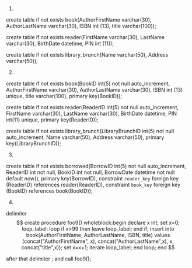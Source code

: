 1)

create table if not exists book(AuthorFirstName varchar(30), AuthorLastName varchar(30), ISBN int (13), title varchar(100));

create table if not exists reader(FirstName varchar(30), LastName varchar(30), BirthDate datetime, PIN int (11));

create table if not exists library_brunch(Name varchar(50), Address varchar(50));

2)

create table if not exists book(BookID int(5) not null auto_increment, AuthorFirstName varchar(30), AuthorLastName varchar(30), ISBN int (13) unique, title varchar(100), primary key(BookID));


create table if not exists reader(ReaderID int(5) not null auto_increment, FirstName varchar(30), LastName varchar(30), BirthDate datetime, PIN int(11) unique, primary key(ReaderID));


create table if not exists library_brunch(LibraryBrunchID int(5) not null auto_increment, Name varchar(50), Address varchar(50), primary key(LibraryBrunchID));


3)

  create table if not exists borrowed(BorrowID int(5) not null auto_increment, ReaderID int not null, BookID int not null, BorrowDate datetime not null default now(), primary key(BorrowID), constraint `reader_key` foreign key (ReaderID) references reader(ReaderID), constraint `book_key` foreign key (BookID) references book(BookID));


4)


delimiter $$
create procedure foo9()
wholeblock:begin
declare x int;
set x=0;
loop_label: loop
if x>99 then
leave loop_label;
end if;
insert into book(AuthorFirstName, AuthorLastName, ISBN, title) values (concat("AuthorFirstName", x), concat("AuthorLastName",x), x, concat("title",x));
set x=x+1;
iterate loop_label;
end loop;
end $$


after that delimiter ;
and call foo9();
